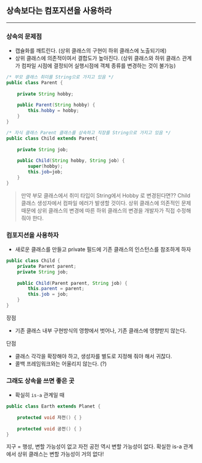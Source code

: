 ## 상속보다는 컴포지션을 사용하라
---
### 상속의 문제점
- 캡슐화를 깨트린다. (상위 클래스의 구현이 하위 클래스에 노출되기에)
- 상위 클래스에 의존적이여서 결합도가 높아진다. (상위 클래스와 하위 클래스 관계가 컴파일 시점에 결정되어 실행시점에 객체 종류를 변경하는 것이 불가능)

```java
/* 부모 클래스 취미를 String으로 가지고 있음 */
public class Parent {
	
    private String hobby;
    
    public Parent(String hobby) {
    	this.hobby = hobby;
    }
}
```

```java
/* 자식 클래스 Parent 클래스를 상속하고 직장를 String으로 가지고 있음 */
public class Child extends Parent{
	
    private String job;
    
    public Child(String hobby, String job) {
    	super(hobby);
        this.job=job;
    }
}
```

>만약 부모 클래스에서 취미 타입이 String에서 Hobby 로 변경된다면?? Child 클래스 생성자에서 컴파일 에러가 발생할 것이다. 상위 클래스에 의존적인 문제 때문에 상위 클래스의 변경에 따른 하위 클래스의 변경을 개발자가 직접 수정해줘야 한다.


### 컴포지션을 사용하자
- 새로운 클래스를 만들고 private 필드에 기존 클래스의 인스턴스를 참조하게 하자

```java
public class Child {
	private Parent parent;
    private String job;
    
    public Child(Parent parent, String job) {
    	this.parent = parent;
        this.job = job;
    }
}
```

장점
- 기존 클래스 내부 구현방식의 영향에서 벗어나, 기존 클래스에 영향받지 않는다.

단점
- 클래스 각각을 확장해야 하고, 생성자를 별도로 지정해 줘야 해서 귀찮다.
- 콜백 프레임워크와는 어울리지 않는다. (?)


### 그래도 상속을 쓰면 좋은 곳
- 확실히 `is-a` 관계일 때
```java
public class Earth extends Planet {
	
    protected void 자전() { }
    
    protected void 공전() { }
}
```

지구 = 행성, 변할 가능성이 없고 자전 공전 역시 변할 가능성이 없다. 확실한 is-a 관계에서 상위 클래스는 변할 가능성이 거의 없다!
